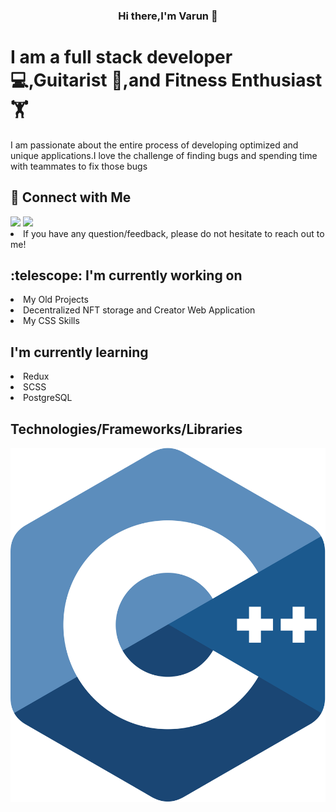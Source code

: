 <h3 align=center>Hi there,I'm <b style={color:red}>Varun</b> 👋 </h3>
<h1>I am a full stack developer 💻,Guitarist 🎸,and Fitness Enthusiast 🏋️</h1>
<p>I am passionate about the entire process of developing optimized and unique applications.I love the challenge of finding bugs and spending time with teammates to fix those bugs</p>
<h2> 🤝 Connect with Me</h2>
<a href="https://www.linkedin.com/in/varun-koranne-657592209/"><img src="https://img.shields.io/badge/LinkedIn-0077B5?style=for-the-badge&logo=linkedin&logoColor=white"/></a>
<a href="https://www.instagram.com/varun_aka_dhruv/"><img src="https://img.shields.io/badge/Instagram-E4405F?style=for-the-badge&logo=instagram&logoColor=white"/></a>
<li>If you have any question/feedback, please do not hesitate to reach out to me!</li>
<h2> :telescope: I'm currently working on </h2>
<li>My Old Projects</li>
<li>Decentralized NFT storage and Creator Web Application</li>
<li>My CSS Skills</li>
<h2>I'm currently learning</h2>
<li>Redux</li>
<li>SCSS</li>
<li>PostgreSQL</li>
<h2>Technologies/Frameworks/Libraries</h2>
<img src ="https://github.com/Varun-Dhruv/Varun-Dhruv/blob/main/Icons/c.svg"/>


